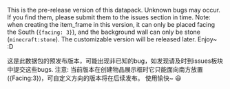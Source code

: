 This is the pre-release version of this datapack. Unknown bugs may occur. If you find them, please submit them to the issues section in time.
Note: when creating the item_frame in this version, it can only be placed facing the South (`{facing: 3}`), and the background wall can only be stone (`minecraft:stone`). The customizable version will be released later.
Enjoy~ :D 

这是此数据包的预发布版本，可能出现非已知的bug，如发现请及时到issues板块中提交这些bugs.
注意: 当前版本在创建物品展示框时它只能面向南方放置({Facing:3})，可自定义方向的版本将在后续发布。
使用愉快~ 😃
